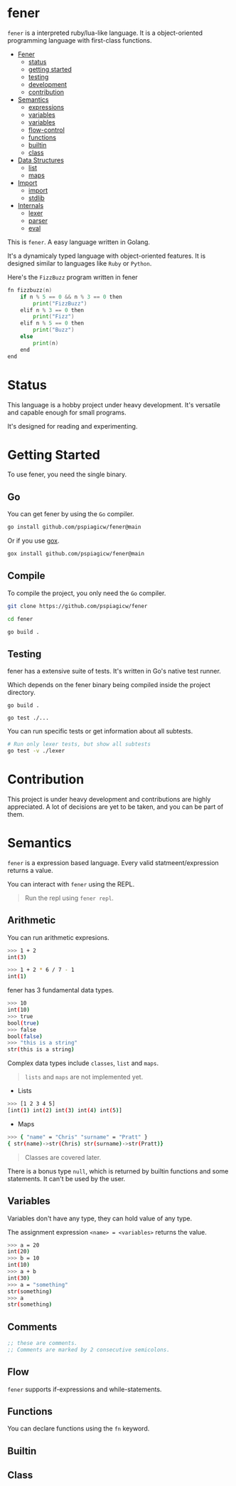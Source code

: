 # fener

`fener` is a interpreted ruby/lua-like language. It is a object-oriented programming language with first-class functions.

 - [Fener](#hotshot)
    - [status](#status)
    - [getting started](#getting-started)
    - [testing](#testing)
    - [development](#development)
    - [contribution](#contribution)
 - [Semantics](#semantics)
    - [expressions](#expressions)
    - [variables](#variables)
    - [variables](#comments)
    - [flow-control](#flow-control)
    - [functions](#functions)
    - [builtin](#builtin)
    - [class](#class)
 - [Data Structures](#data-stucture)
    - [list](#list)
    - [maps](#maps)
 - [Import](#import)
    - [import](#import)
    - [stdlib](#stdlib)
 - [Internals](#internals)
    - [lexer](#lexer)
    - [parser](#parser)
    - [eval](#eval)

This is `fener`. A easy language written in Golang.

It's a dynamicaly typed language with object-oriented features.
It is designed similar to languages like `Ruby` or `Python`.

Here's the `FizzBuzz` program written in fener

```go
fn fizzbuzz(n)
    if n % 5 == 0 && n % 3 == 0 then
        print("FizzBuzz")
    elif n % 3 == 0 then
        print("Fizz")
    elif n % 5 == 0 then
        print("Buzz")
    else
        print(n)
    end
end
```

# Status

This language is a hobby project under heavy development.
It's versatile and capable enough for small programs.

It's designed for reading and experimenting.

# Getting Started

To use fener, you need the single binary.

## Go

You can get fener by using the `Go` compiler.

```sh {linenos=false}
go install github.com/pspiagicw/fener@main
```

Or if you use [gox](https://github.com/pspiagicw/gox).

```sh {linenos=false}
gox install github.com/pspiagicw/fener@main
```

## Compile

To compile the project, you only need the `Go` compiler.

```sh {linenos=false}
git clone https://github.com/pspiagicw/fener

cd fener

go build .
```

## Testing

fener has a extensive suite of tests.
It's written in Go's native test runner.

Which depends on the fener binary being compiled inside the project directory.

```
go build .

go test ./...
```

You can run specific tests or get information about all subtests.

```sh
# Run only lexer tests, but show all subtests
go test -v ./lexer
```

# Contribution

This project is under heavy development and contributions are highly appreciated.
A lot of decisions are yet to be taken, and you can be part of them.



# Semantics

`fener` is a expression based language.
Every valid statmeent/expression returns a value.

You can interact with `fener` using the REPL.

> Run the repl using `fener repl`.

## Arithmetic

You can run arithmetic expresions.

```sh {linenos=false}
>>> 1 + 2
int(3)
```

```sh {linenos=false}
>>> 1 + 2 * 6 / 7 - 1
int(1)
```
fener has 3 fundamental data types.

```sh {linenos=false}
>>> 10
int(10)
>>> true
bool(true)
>>> false
bool(false)
>>> "this is a string"
str(this is a string)
```

Complex data types include `classes`, `list` and `maps`.

> `lists` and `maps` are not implemented yet. 

- Lists

```sh {linenos=false}
>>> [1 2 3 4 5]
[int(1) int(2) int(3) int(4) int(5)]
```

- Maps

```sh {linenos=false}
>>> { "name" = "Chris" "surname" = "Pratt" }
{ str(name)->str(Chris) str(surname)->str(Pratt)}
```

> Classes are covered later.

There is a bonus type `null`, which is returned by builtin functions and some statements.
It can't be used by the user.

## Variables

Variables don't have any type, they can hold value of any type.

The assignment expression `<name> = <variables>` returns the value.

```sh {linenos=false}
>>> a = 20
int(20)
>>> b = 10
int(10)
>>> a + b
int(30)
>>> a = "something"
str(something)
>>> a
str(something)
```

## Comments

```lisp {linenos=false}
;; these are comments.
;; Comments are marked by 2 consecutive semicolons.
```

## Flow

`fener` supports if-expressions and while-statements.

## Functions

You can declare functions using the `fn` keyword.

## Builtin


## Class



